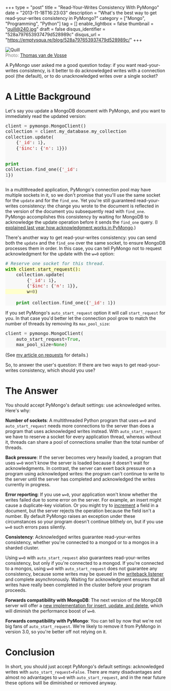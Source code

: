 +++
type = "post"
title = "Read-Your-Writes Consistency With PyMongo"
date = "2013-11-18T16:23:03"
description = "What's the best way to get read-your-writes consistency in PyMongo?"
category = ["Mongo", "Programming", "Python"]
tag = []
enable_lightbox = false
thumbnail = "quill@240.jpg"
draft = false
disqus_identifier = "528a797653937479d528989c"
disqus_url = "https://emptysqua.re/blog/528a797653937479d528989c/"
+++

<p><img style="display:block; margin-left:auto; margin-right:auto;" src="quill.jpg" alt="Quill" title="Quill" />
<span style="color:gray">Photo: <a href="http://www.flickr.com/photos/appeltaart_/8645069389/">Thomas van de Vosse</a></span></p>
<p>A PyMongo user asked me a good question today: if you want read-your-writes consistency, is it better to do acknowledged writes with a connection pool (the default), or to do unacknowledged writes over a single socket?</p>
<h1 id="a-little-background">A Little Background</h1>
<p>Let's say you update a MongoDB document with PyMongo, and you want to immediately read the updated version:</p>
<div class="codehilite" style="background: #f8f8f8"><pre style="line-height: 125%">client <span style="color: #666666">=</span> pymongo<span style="color: #666666">.</span>MongoClient()
collection <span style="color: #666666">=</span> client<span style="color: #666666">.</span>my_database<span style="color: #666666">.</span>my_collection
collection<span style="color: #666666">.</span>update(
    {<span style="color: #BA2121">&#39;_id&#39;</span>: <span style="color: #666666">1</span>},
    {<span style="color: #BA2121">&#39;$inc&#39;</span>: {<span style="color: #BA2121">&#39;n&#39;</span>: <span style="color: #666666">1</span>}})

<span style="color: #008000; font-weight: bold">print</span> collection<span style="color: #666666">.</span>find_one({<span style="color: #BA2121">&#39;_id&#39;</span>: <span style="color: #666666">1</span>})
</pre></div>


<p>In a multithreaded application, PyMongo's connection pool may have multiple sockets in it, so we don't promise that you'll use the same socket for the <code>update</code> and for the <code>find_one</code>. Yet you're still guaranteed read-your-writes consistency: the change you wrote to the document is reflected in the version of the document you subsequently read with <code>find_one</code>. PyMongo accomplishes this consistency by waiting for MongoDB to acknowledge the update operation before it sends the <code>find_one</code> query. (I <a href="/blog/pymongos-new-default-safe-writes/">explained last year how acknowledgment works in PyMongo</a>.)</p>
<p>There's another way to get read-your-writes consistency: you can send both the <code>update</code> and the <code>find_one</code> over the same socket, to ensure MongoDB processes them in order. In this case, you can tell PyMongo not to request acknowledgment for the update with the <code>w=0</code> option:</p>
<div class="codehilite" style="background: #f8f8f8"><pre style="line-height: 125%"><span style="color: #408080; font-style: italic"># Reserve one socket for this thread.</span>
<span style="background-color: #ffffcc"><span style="color: #008000; font-weight: bold">with</span> client<span style="color: #666666">.</span>start_request():
</span>    collection<span style="color: #666666">.</span>update(
        {<span style="color: #BA2121">&#39;_id&#39;</span>: <span style="color: #666666">1</span>},
        {<span style="color: #BA2121">&#39;$inc&#39;</span>: {<span style="color: #BA2121">&#39;n&#39;</span>: <span style="color: #666666">1</span>}},
<span style="background-color: #ffffcc">        w<span style="color: #666666">=0</span>)
</span>
    <span style="color: #008000; font-weight: bold">print</span> collection<span style="color: #666666">.</span>find_one({<span style="color: #BA2121">&#39;_id&#39;</span>: <span style="color: #666666">1</span>})
</pre></div>


<p>If you set PyMongo's <code>auto_start_request</code> option it will call <code>start_request</code> for you. In that case you'd better let the connection pool grow to match the number of threads by removing its <code>max_pool_size</code>:</p>
<div class="codehilite" style="background: #f8f8f8"><pre style="line-height: 125%">client <span style="color: #666666">=</span> pymongo<span style="color: #666666">.</span>MongoClient(
    auto_start_request<span style="color: #666666">=</span><span style="color: #008000">True</span>,
    max_pool_size<span style="color: #666666">=</span><span style="color: #008000">None</span>)
</pre></div>


<p>(See <a href="/blog/requests-in-python-and-mongodb/">my article on requests</a> for details.)</p>
<p>So, to answer the user's question: If there are two ways to get read-your-writes consistency, which should you use?</p>
<h1 id="the-answer">The Answer</h1>
<p>You should accept PyMongo's default settings: use acknowledged writes. Here's why:</p>
<p><strong>Number of sockets</strong>: A multithreaded Python program that uses <code>w=0</code> and <code>auto_start_request</code> needs more connections to the server than does a program that uses acknowledged writes instead. With <code>auto_start_request</code> we have to reserve a socket for every application thread, whereas without it, threads can share a pool of connections smaller than the total number of threads.</p>
<p><strong>Back pressure</strong>: If the server becomes very heavily loaded, a program that uses <code>w=0</code> won't know the server is loaded because it doesn't wait for acknowledgments. In contrast, the server can exert back pressure on a program using acknowledged writes: the program can't continue to write to the server until the server has completed and acknowledged the writes currently in progress.</p>
<p><strong>Error reporting</strong>: If you use <code>w=0</code>, your application won't know whether the writes failed due to some error on the server. For example, an insert might cause a duplicate-key violation. Or you might try to <a href="http://docs.mongodb.org/manual/reference/operator/update/inc/">increment</a> a field in a document, but the server rejects the operation because the field isn't a number. By default PyMongo raises an exception under these circumstances so your program doesn't continue blithely on, but if you use <code>w=0</code> such errors pass silently.</p>
<p><strong>Consistency</strong>: Acknowledged writes guarantee read-your-writes consistency, whether you're connected to a mongod or to a mongos in a sharded cluster.</p>
<p>Using <code>w=0</code> with <code>auto_start_request</code> also guarantees read-your-writes consistency, but only if you're connected to a mongod. If you're connected to a mongos, using <code>w=0</code> with <code>auto_start_request</code> does not guarantee any consistency, because some writes may be queued in the <a href="http://docs.mongodb.org/manual/faq/sharding/#what-does-writebacklisten-in-the-log-mean">writeback listener</a> and complete asynchronously. Waiting for acknowledgment ensures that all writes have really been completed in the cluster before your program proceeds.</p>
<p><strong>Forwards compatibility with MongoDB</strong>: The next version of the MongoDB server will offer a <a href="https://jira.mongodb.org/browse/SERVER-9038">new implementation for insert, update, and delete</a>, which will diminish the performance boost of <code>w=0</code>.</p>
<p><strong>Forwards compatibility with PyMongo</strong>: You can tell by now that we're not big fans of <code>auto_start_request</code>. We're likely to remove it from PyMongo in version 3.0, so you're better off not relying on it.</p>
<h1 id="conclusion">Conclusion</h1>
<p>In short, you should just accept PyMongo's default settings: acknowledged writes with <code>auto_start_request=False</code>. There are many disadvantages and almost no advantages to <code>w=0</code> with <code>auto_start_request</code>, and in the near future these options will be diminished or removed anyway.</p>
